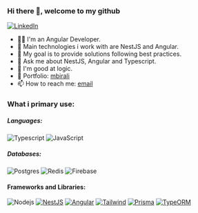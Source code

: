 ### Hi there 👋, welcome to my github 

[![LinkedIn][linkedin-shield]][author-linkedin]

- 🧑‍💻 I'm an Angular Developer.
- 👯 Main technologies i work with are NestJS and Angular.
- 💪 My goal is to provide solutions following best practices.
- 💬 Ask me about NestJS, Angular and Typescript.
- 🎯 I'm good at logic.
- 💼 Portfolio: [mbirali](https://mbirali.com)
- 📫 How to reach me: [email](mailto:mohamed.birali@outlook.com)

### What i primary use: 
##### Languages:

![Typescript](https://img.shields.io/badge/-Typescript-000000?style=flat&logo=Typescript&logoColor=6f97cc)
![JavaScript](https://img.shields.io/badge/-Javascript-000000?style=flat&logo=JavaScript)

##### Databases:
![Postgres](https://img.shields.io/badge/-Postgresql-000000?style=flat&logo=postgresql&logoColor=fffff)
![Redis](https://img.shields.io/badge/-Redis-000000?style=flat&logo=redis&logoColor=fffff)
![Firebase](https://img.shields.io/badge/-Firebase-000000?style=flat&logo=firebase&logoColor=fffff)

#### Frameworks and Libraries:
![Nodejs](https://img.shields.io/badge/-Node.js-000000?style=flat&logo=node.js)
[![NestJS](https://img.shields.io/badge/-Nest-000000?style=flat&logo=NestJS&logoColor=ed1543)](https://nestjs.com/)
[![Angular](https://img.shields.io/badge/-Angular-000000?style=flat&logo=Angular&logoColor=dd0132)](https://angular.io/)
[![Tailwind](https://img.shields.io/badge/-Tailwind-000000?style=flat&logo=Tailwindcss)](https://tailwindcss.com/)
[![Prisma](https://img.shields.io/badge/-Prisma-000000?style=flat&logo=Prisma#)]([https://typeorm.io/#/](https://www.prisma.io/))
[![TypeORM](https://img.shields.io/badge/-TypeORM-000000?style=flat&logo=#)](https://typeorm.io/#/)

[github-shield]: https://img.shields.io/badge/GitHub-100000?style=for-the-badge&logo=github&logoColor=white
[linkedin-shield]: https://img.shields.io/badge/LinkedIn-0077B5?style=for-the-badge&logo=linkedin&logoColor=white
[instagram-shield]: https://img.shields.io/badge/Instagram-E4405F?style=for-the-badge&logo=instagram&logoColor=white

[author-linkedin]: https://www.linkedin.com/in/mbirali/
[author-github]: https://github.com/mohamedbirali
